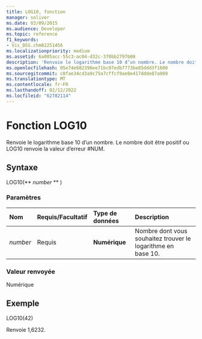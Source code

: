 ```yaml
---
title: LOG10, fonction
manager: soliver
ms.date: 03/09/2015
ms.audience: Developer
ms.topic: reference
f1_keywords:
- Vis_DSS.chm82251456
ms.localizationpriority: medium
ms.assetid: 6a005acc-55c3-ac04-d32c-370bb2797b08
description: 'Renvoie le logarithme base 10 d’un nombre. Le nombre doit être positif ou LOG10 renvoie la valeur d’erreur #NUM.'
ms.openlocfilehash: 05e74e682396ee71bc07edb7773be85ddd3f1600
ms.sourcegitcommit: c0fae34cd3a9c75a7cffcf9ae8e417ddde07a989
ms.translationtype: MT
ms.contentlocale: fr-FR
ms.lasthandoff: 02/12/2022
ms.locfileid: "62782114"
---
```

# <a name="log10-function"></a>Fonction LOG10

Renvoie le logarithme base 10 d’un nombre. Le nombre doit être positif ou LOG10 renvoie la valeur d’erreur #NUM.
  
## <a name="syntax"></a>Syntaxe

LOG10(** *number* ** ) 
  
### <a name="parameters"></a>Paramètres

|**Nom**|**Requis/Facultatif**|**Type de données**|**Description**|
|:-----|:-----|:-----|:-----|
| _number_ <br/> |Requis  <br/> |**Numérique** <br/> | Nombre dont vous souhaitez trouver le logarithme en base 10. |
   
### <a name="return-value"></a>Valeur renvoyée

Numérique
  
## <a name="example"></a>Exemple

LOG10(42) 
  
Renvoie 1,6232. 
  

